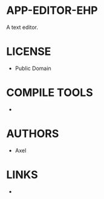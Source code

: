 APP-EDITOR-EHP
==============

A text editor.

LICENSE
===============
* Public Domain

COMPILE TOOLS
===============
* 

AUTHORS
===============
* Axel

LINKS
===============
* 
